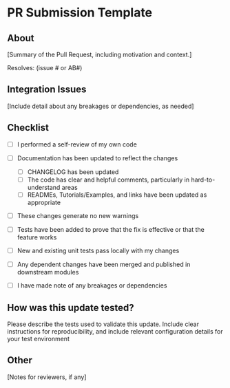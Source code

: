 # PR Submission Template

## About
[Summary of the Pull Request, including motivation and context.]

Resolves: (issue # or AB#)

## Integration Issues
[Include detail about any breakages or dependencies, as needed]

## Checklist
- [ ] I performed a self-review of my own code
- [ ] Documentation has been updated to reflect the changes
    - [ ] CHANGELOG has been updated
    - [ ] The code has clear and helpful comments, particularly in hard-to-understand areas
    - [ ] READMEs, Tutorials/Examples, and links have been updated as appropriate
- [ ] These changes generate no new warnings
- [ ] Tests have been added to prove that the fix is effective or that the feature works
- [ ] New and existing unit tests pass locally with my changes
- [ ] Any dependent changes have been merged and published in downstream modules
- [ ] I have made note of any breakages or dependencies


## How was this update tested?
Please describe the tests used to validate this update. Include clear instructions for reproducibility, and include relevant configuration details for your test environment

## Other
[Notes for reviewers, if any]